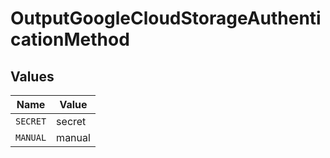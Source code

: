 # OutputGoogleCloudStorageAuthenticationMethod


## Values

| Name     | Value    |
| -------- | -------- |
| `SECRET` | secret   |
| `MANUAL` | manual   |